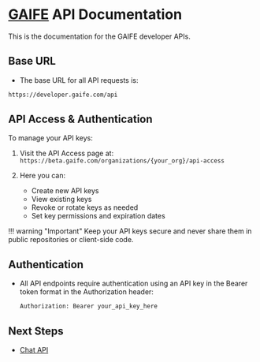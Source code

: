 # [GAIFE](https://www.gaife.com) API Documentation

This is the documentation for the GAIFE developer APIs.

## Base URL

- The base URL for all API requests is:

```bash
https://developer.gaife.com/api
```

## API Access & Authentication

To manage your API keys:

1. Visit the API Access page at:
   `https://beta.gaife.com/organizations/{your_org}/api-access`

2. Here you can:
   - Create new API keys
   - View existing keys
   - Revoke or rotate keys as needed
   - Set key permissions and expiration dates

!!! warning "Important"
    Keep your API keys secure and never share them in public repositories or client-side code.

## Authentication

- All API endpoints require authentication using an API key in the Bearer token
format in the Authorization header:

    ```bash
    Authorization: Bearer your_api_key_here
    ```

## Next Steps

- [Chat API](./chat/index.md)
